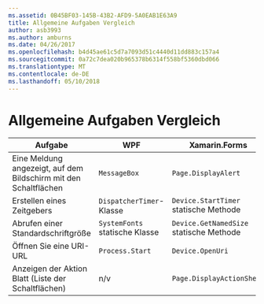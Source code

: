 ```yaml
---
ms.assetid: 0B45BF03-145B-43B2-AFD9-5A0EAB1E63A9
title: Allgemeine Aufgaben Vergleich
author: asb3993
ms.author: amburns
ms.date: 04/26/2017
ms.openlocfilehash: b4d45ae61c5d7a7093d51c4440d11dd883c157a4
ms.sourcegitcommit: 0a72c7dea020b965378b6314f558bf5360dbd066
ms.translationtype: MT
ms.contentlocale: de-DE
ms.lasthandoff: 05/10/2018
---
```

# <a name="common-tasks-comparison"></a>Allgemeine Aufgaben Vergleich

| Aufgabe | WPF | Xamarin.Forms |
|--- |--- |--- |
|Eine Meldung angezeigt, auf dem Bildschirm mit den Schaltflächen|`MessageBox`|`Page.DisplayAlert`|
|Erstellen eines Zeitgebers|`DispatcherTimer`-Klasse|`Device.StartTimer` statische Methode|
|Abrufen einer Standardschriftgröße|`SystemFonts` statische Klasse|`Device.GetNamedSize` statische Methode|
|Öffnen Sie eine URI-URL|`Process.Start`|`Device.OpenUri`|
|Anzeigen der Aktion Blatt (Liste der Schaltflächen)|n/v|`Page.DisplayActionSheet`|
